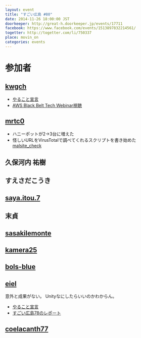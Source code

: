 ```yaml
---
layout: event
title: "すごい広島 #80"
date: 2014-11-26 18:00:00 JST
doorkeeper: http://great-h.doorkeeper.jp/events/17711
facebook: https://www.facebook.com/events/1513897832214561/
togetter: http://togetter.com/li/750337
place: movin_on
categories: events
---
```


# 参加者

## [kwgch](https://github.com/kwgch)

* [やること宣言](https://github.com/great-h/great-h.github.io/issues/1380)
* [AWS Black Belt Tech Webinar視聴](http://kwgch.github.io/blog/2014/11/26/great-h/)


## [mrtc0](http://twitter.com/mrtc0)

* ハニーポットが2->3台に増えた
* 怪しいURLをVirusTotalで調べてくれるスクリプトを書き始めた  
    [malsite_check](https://github.com/mrt-k/malsite_check/blob/master/virustotal.py)


## 久保河内 祐樹


## すえさだこうき


## [saya.itou.7](https://www.facebook.com/saya.itou.7)


## 末貞


## [sasakilemonte](https://github.com/sasakilemonte)


## [kamera25](https://github.com/kamera25)


## [bols-blue](https://github.com/bols-blue)


## [eiel](http://eiel.info/)

意外と成果がない。
Unityなにしたらいいのかわからん。

* [やること宣言](https://github.com/great-h/great-h.github.io/issues/1379)
* [すごい広島78のレポート](https://www.facebook.com/great.hiroshima/posts/483709581771692)


## [coelacanth77](https://github.com/coelacanth77)
